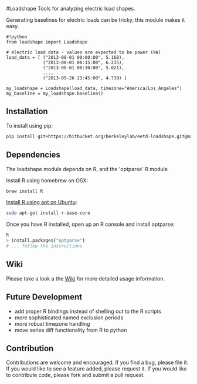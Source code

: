 #Loadshape
Tools for analyzing electric load shapes.  

Generating baselines for electric loads can be tricky, this module makes it easy.

```
#!python
from loadshape import Loadshape

# electric load data - values are expected to be power (kW)
load_data = [ ("2013-08-01 00:00:00", 5.168),
              ("2013-08-01 00:15:00", 6.235),
              ("2013-08-01 00:30:00", 5.021),
              ...,
              ("2013-09-26 23:45:00", 4.739) ]

my_loadshape = Loadshape(load_data, timezone="America/Los_Angeles")
my_baseline = my_loadshape.baseline()
```

Installation
----
To install using pip:
```sh
pip install git+https://bitbucket.org/berkeleylab/eetd-loadshape.git@master
```

Dependencies
----
The loadshape module depends on R, and the 'optparse' R module

Install R using homebrew on OSX:
```sh
brew install R
```

[Install R using apt on Ubuntu](http://cran.r-project.org/bin/linux/ubuntu/README):
```sh
sudo apt-get install r-base-core
```

Once you have R installed, open up an R console and install optparse:
```sh
R
> install.packages("optparse")
# ... follow the instructions

```

Wiki
----
Please take a look a the [Wiki](https://bitbucket.org/berkeleylab/eetd-loadshape/wiki) for more detailed usage information.

Future Development
----

  + add proper R bindings instead of shelling out to the R scripts
  + more sophisticated named exclusion periods
  + more robust timezone handling
  + move series diff functionality from R to python

Contribution
----
Contributions are welcome and encouraged. If you find a bug, please file it. If you would like to see a feature added, please request it. If you would like to contribute code, please fork and submit a pull request.
